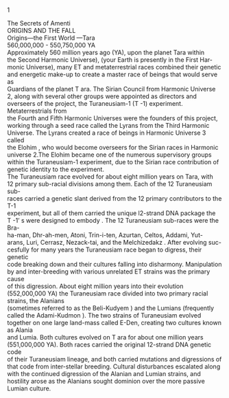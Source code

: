 1
   


  
                                                                                                                                                                                                                                                                          
 
The Secrets of Amenti                    
                                                                                                                                                                                                                                                                                                                                             ORIGINS AND THE FALL                                                                                                           
                                                                 Origins—the First World —Tara                                                                                                                                               
              560,000,000 - 550,750,000 YA                                                              
            Approximately 560 million years ago (YA), upon the planet  Tara within  
       the Second Harmonic Universe), (your Earth is presently in the First Har-                                         
      monic Universe), many ET and metaterrestrial races combined their genetic          
             and energetic make-up to create a master race of beings that would serve as  
          Guardians of the planet T ara. The Sirian Council from Harmonic Universe       
    2, along with several other groups were appointed as directors and overseers 
       of the project, the Turaneusiam-1 (T -1) experiment. Metaterrestrials from         
     the Fourth and Fifth Harmonic Universes were the founders of this project,    
                working through a seed race called the Lyrans from the Third Harmonic
Universe. The Lyrans created a race of beings in Harmonic Universe 3 called   
the Elohim , who would become overseers for the Sirian races in Harmonic                  
universe 2.The Elohim became one of the numerous supervisory groups within 
the Turaneusiam-1 experiment, due to the Sirian race contribution of genetic 
      identity to the experiment.    
       The Turaneusiam race evolved for about eight million years on Tara, with      
    12 primary sub-racial divisions among them. Each of the 12 Turaneusiam sub-      
    races carried a genetic slant derived from the 12 primary contributors to the T-1   
    experiment, but all of them carried the unique l2-strand DNA  package the        
     T -1’ s were designed to embody . The 12 Turaneusiam sub-races were the Bra-   
  ha-man, Dhr-ah-men, Atoni, Trin-i-ten, Azurtan, Celtos, Addami, Yut-     
  arans, Luri, Cerrasz, Nezack-tai, and the  Melchizedakz . After evolving suc-   
   cesfully for many years the Turaneusiam race began to digress, their genetic    
   code breaking down and their cultures falling into disharmony. Manipulation    
   by and inter-breeding with various unrelated ET strains was the primary cause  
   of this digression. About eight million years into their evolution (552,000,000 
   YA) the Turaneusiam race divided into two primary racial strains, the Alanians  
  (sometimes referred to as the Beli-Kudyem ) and the Lumians  (frequently      
   called the Adami-Kudmon ). The two strains of Turaneusiam evolved together 
  on one large land-mass called E-Den, creating two cultures known as Alania   
 and Lumia.  Both cultures evolved on T ara for about one million years   
   (551,000,000 YA). Both races carried the original 12-strand DNA genetic code     
  of their Turaneusiam lineage, and both carried mutations and digressions of       
   that code from inter-stellar breeding. Cultural disturbances escalated along 
   with the continued digression of the Alanian and Lumian strains, and hostility
  arose as the Alanians sought dominion over the more passive Lumian culture.